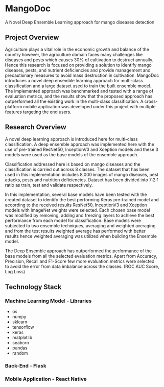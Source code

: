 
# MangoDoc

A Novel Deep Ensemble Learning approach for mango diseases detection

## Project Overview

Agriculture plays a vital role in the economic growth and balance of the country however, the agriculture domain faces many challenges like diseases and pests which causes 30% of cultivation to destruct annually. Hence this research is focused on providing a solution to identify mango diseases, pests, and nutrient deficiencies and provide management and precautionary measures to avoid mass destruction in cultivation. MangoDoc introduces a novel deep ensemble learning approach for multi-class classification and a large dataset used to train the built ensemble model. The implemented approach was benchmarked and tested with a range of evaluation metrics, and the results show that the proposed approach has outperformed all the existing work in the multi-class classification. A cross-platform mobile application was developed under this project with multiple features targeting the end users.


## Research Overview

A novel deep learning approach is introduced here for multi-class classification. A deep ensemble approach was implemented here with the use of pre-trained ResNet50, InceptionV3 and Xception models and these 3 models were used as the base models of the ensemble approach.

Classification addressed here is based on mango diseases and the classification is carried out across 8 classes. The dataset that has been used in this implementation includes 8,000  images of mango diseases, pest attacks, pests and nutrition deficiencies. Dataset has been divided into 7:2:1 ratio as train, test and validate respectively.

In this implementation, several base models have been tested with the created dataset to identify the best performing Keras pre-trained model and according to the received results ResNet50, InceptionV3 and Xception models with ImageNet weights were selected. Each chosen base model was modified by removing, adding and freezing layers to achieve the best performance from each model for classification. Base models were subjected to two ensemble techniques, averaging and weighted averaging and from the test results weighted average has performed with better results hence weighted averaging was utilized when building the Ensemble model.

The Deep Ensemble approach has outperformed the performance of the base models from all the selected evaluation metrics. Apart from Accuracy, Precision, Recall and F1-Score few more evaluation metrics were selected to avoid the error from data imbalance across the classes. (ROC AUC Score, Log Loss)

## Technology Stack

### Machine Learning Model - Libraries

 - os
 - numpy
 - sklearn
 - tensorflow
 - keras
 - matplotlib
 - seaborn
 - pandas
 - random


### Back-End - Flask

### Mobile Application - React Native

